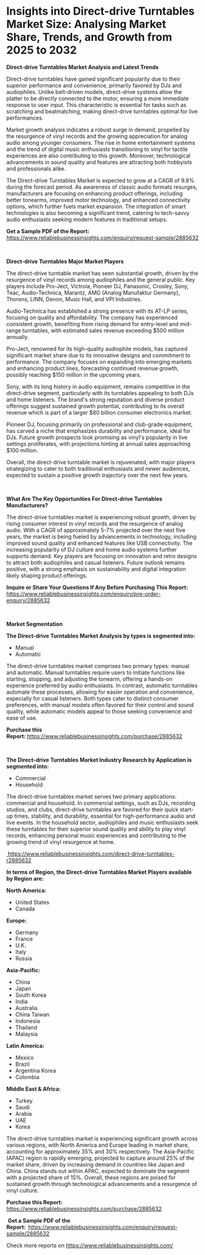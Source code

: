 <p><h1>Insights into Direct-drive Turntables Market Size: Analysing Market Share, Trends, and Growth from 2025 to 2032</h1></p><p><strong>Direct-drive Turntables Market Analysis and Latest Trends</strong></p>
<p><p>Direct-drive turntables have gained significant popularity due to their superior performance and convenience, primarily favored by DJs and audiophiles. Unlike belt-driven models, direct-drive systems allow the platter to be directly connected to the motor, ensuring a more immediate response to user input. This characteristic is essential for tasks such as scratching and beatmatching, making direct-drive turntables optimal for live performances.</p><p>Market growth analysis indicates a robust surge in demand, propelled by the resurgence of vinyl records and the growing appreciation for analog audio among younger consumers. The rise in home entertainment systems and the trend of digital music enthusiasts transitioning to vinyl for tactile experiences are also contributing to this growth. Moreover, technological advancements in sound quality and features are attracting both hobbyists and professionals alike. </p><p>The Direct-drive Turntables Market is expected to grow at a CAGR of 9.8% during the forecast period. As awareness of classic audio formats resurges, manufacturers are focusing on enhancing product offerings, including better tonearms, improved motor technology, and enhanced connectivity options, which further fuels market expansion. The integration of smart technologies is also becoming a significant trend, catering to tech-savvy audio enthusiasts seeking modern features in traditional setups.</p></p>
<p><strong>Get a Sample PDF of the Report:&nbsp;</strong> <a href="https://www.reliablebusinessinsights.com/enquiry/request-sample/2885632?utm_campaign=3259&utm_medium=2&utm_source=Github&utm_content=ia&utm_term=13032025&utm_id=direct-drive-turntables">https://www.reliablebusinessinsights.com/enquiry/request-sample/2885632</a></p>
<p>&nbsp;</p>
<p><strong>Direct-drive Turntables Major Market Players</strong></p>
<p><p>The direct-drive turntable market has seen substantial growth, driven by the resurgence of vinyl records among audiophiles and the general public. Key players include Pro-Ject, Victrola, Pioneer DJ, Panasonic, Crosley, Sony, Teac, Audio-Technica, Marantz, AMG (Analog Manufaktur Germany), Thorens, LINN, Denon, Music Hall, and VPI Industries.</p><p>Audio-Technica has established a strong presence with its AT-LP series, focusing on quality and affordability. The company has experienced consistent growth, benefiting from rising demand for entry-level and mid-range turntables, with estimated sales revenue exceeding $500 million annually.</p><p>Pro-Ject, renowned for its high-quality audiophile models, has captured significant market share due to its innovative designs and commitment to performance. The company focuses on expanding into emerging markets and enhancing product lines, forecasting continued revenue growth, possibly reaching $150 million in the upcoming years.</p><p>Sony, with its long history in audio equipment, remains competitive in the direct-drive segment, particularly with its turntables appealing to both DJs and home listeners. The brand's strong reputation and diverse product offerings suggest sustained growth potential, contributing to its overall revenue which is part of a larger $80 billion consumer electronics market.</p><p>Pioneer DJ, focusing primarily on professional and club-grade equipment, has carved a niche that emphasizes durability and performance, ideal for DJs. Future growth prospects look promising as vinyl's popularity in live settings proliferates, with projections hinting at annual sales approaching $100 million.</p><p>Overall, the direct-drive turntable market is rejuvenated, with major players strategizing to cater to both traditional enthusiasts and newer audiences, expected to sustain a positive growth trajectory over the next few years.</p></p>
<p>&nbsp;</p>
<p><strong>What Are The Key Opportunities For Direct-drive Turntables Manufacturers?</strong></p>
<p><p>The direct-drive turntables market is experiencing robust growth, driven by rising consumer interest in vinyl records and the resurgence of analog audio. With a CAGR of approximately 5-7% projected over the next five years, the market is being fueled by advancements in technology, including improved sound quality and enhanced features like USB connectivity. The increasing popularity of DJ culture and home audio systems further supports demand. Key players are focusing on innovation and retro designs to attract both audiophiles and casual listeners. Future outlook remains positive, with a strong emphasis on sustainability and digital integration likely shaping product offerings.</p></p>
<p><strong>Inquire or Share Your Questions If Any Before Purchasing This Report:</strong> <a href="https://www.reliablebusinessinsights.com/enquiry/pre-order-enquiry/2885632?utm_campaign=3259&utm_medium=2&utm_source=Github&utm_content=ia&utm_term=13032025&utm_id=direct-drive-turntables">https://www.reliablebusinessinsights.com/enquiry/pre-order-enquiry/2885632</a></p>
<p>&nbsp;</p>
<p><strong>Market Segmentation</strong></p>
<p><strong>The Direct-drive Turntables Market Analysis by types is segmented into:</strong></p>
<p><ul><li>Manual</li><li>Automatic</li></ul></p>
<p><p>The direct-drive turntables market comprises two primary types: manual and automatic. Manual turntables require users to initiate functions like starting, stopping, and adjusting the tonearm, offering a hands-on experience preferred by audio enthusiasts. In contrast, automatic turntables automate these processes, allowing for easier operation and convenience, especially for casual listeners. Both types cater to distinct consumer preferences, with manual models often favored for their control and sound quality, while automatic models appeal to those seeking convenience and ease of use.</p></p>
<p><strong>Purchase this Report:&nbsp;</strong><a href="https://www.reliablebusinessinsights.com/purchase/2885632?utm_campaign=3259&utm_medium=2&utm_source=Github&utm_content=ia&utm_term=13032025&utm_id=direct-drive-turntables">https://www.reliablebusinessinsights.com/purchase/2885632</a></p>
<p>&nbsp;</p>
<p><strong>The Direct-drive Turntables Market Industry Research by Application is segmented into:</strong></p>
<p><ul><li>Commercial</li><li>Household</li></ul></p>
<p><p>The direct-drive turntables market serves two primary applications: commercial and household. In commercial settings, such as DJs, recording studios, and clubs, direct-drive turntables are favored for their quick start-up times, stability, and durability, essential for high-performance audio and live events. In the household sector, audiophiles and music enthusiasts seek these turntables for their superior sound quality and ability to play vinyl records, enhancing personal music experiences and contributing to the growing trend of vinyl resurgence at home.</p></p>
<p><a href="https://www.reliablebusinessinsights.com/direct-drive-turntables-r2885632?utm_campaign=3259&utm_medium=2&utm_source=Github&utm_content=ia&utm_term=13032025&utm_id=direct-drive-turntables">&nbsp;https://www.reliablebusinessinsights.com/direct-drive-turntables-r2885632</a></p>
<p><strong>In terms of Region, the Direct-drive Turntables Market Players available by Region are:</strong></p>
<p>
    <p> <strong> North America: </strong>
        <ul>
            <li>United States</li>
            <li>Canada</li>
        </ul>
        </p> 
    <p> <strong> Europe: </strong>
        <ul>
            <li>Germany</li>
            <li>France</li>
            <li>U.K.</li>
            <li>Italy</li>
            <li>Russia</li>
        </ul>
        </p> 
    <p> <strong> Asia-Pacific: </strong>
        <ul>
            <li>China</li>
            <li>Japan</li>
            <li>South Korea</li>
            <li>India</li>
            <li>Australia</li>
            <li>China Taiwan</li>
            <li>Indonesia</li>
            <li>Thailand</li>
            <li>Malaysia</li>
        </ul>
        </p> 
    <p> <strong> Latin America: </strong>
        <ul>
            <li>Mexico</li>
            <li>Brazil</li>
            <li>Argentina Korea</li>
            <li>Colombia</li>
        </ul>
        </p> 
    <p> <strong> Middle East & Africa: </strong>
        <ul>
            <li>Turkey</li>
            <li>Saudi</li>
            <li>Arabia</li>
            <li>UAE</li>
            <li>Korea</li>
        </ul>
    </p>
    </p>
<p><p>The direct-drive turntables market is experiencing significant growth across various regions, with North America and Europe leading in market share, accounting for approximately 35% and 30% respectively. The Asia-Pacific (APAC) region is rapidly emerging, projected to capture around 25% of the market share, driven by increasing demand in countries like Japan and China. China stands out within APAC, expected to dominate the segment with a projected share of 15%. Overall, these regions are poised for sustained growth through technological advancements and a resurgence of vinyl culture.</p></p>
<p><strong>Purchase this Report: </strong><a href="https://www.reliablebusinessinsights.com/purchase/2885632?utm_campaign=3259&utm_medium=2&utm_source=Github&utm_content=ia&utm_term=13032025&utm_id=direct-drive-turntables">https://www.reliablebusinessinsights.com/purchase/2885632</a></p>
<p>&nbsp;<strong>Get a Sample PDF of the Report:&nbsp;&nbsp;</strong><a href="https://www.reliablebusinessinsights.com/enquiry/request-sample/2885632?utm_campaign=3259&utm_medium=2&utm_source=Github&utm_content=ia&utm_term=13032025&utm_id=direct-drive-turntables">https://www.reliablebusinessinsights.com/enquiry/request-sample/2885632</a></p>
<p><strong></strong></p>
<p>Check more reports on <a href="https://www.reliablebusinessinsights.com/?utm_campaign=3259&utm_medium=2&utm_source=Github&utm_content=ia&utm_term=13032025&utm_id=direct-drive-turntables">https://www.reliablebusinessinsights.com/</a></p>